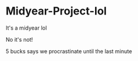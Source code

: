 # Midyear-Project-lol
It's a midyear lol

No it's not!

5 bucks says we procrastinate until the last minute

